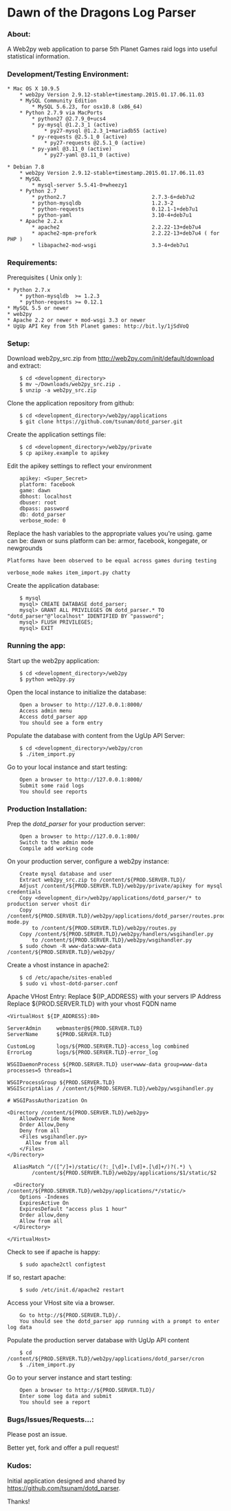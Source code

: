 Dawn of the Dragons Log Parser
===

### About:

A Web2py web application to parse 5th Planet Games raid logs into useful statistical information.

### Development/Testing Environment:

    * Mac OS X 10.9.5
        * web2py Version 2.9.12-stable+timestamp.2015.01.17.06.11.03
        * MySQL Community Edition
            * MySQL 5.6.23, for osx10.8 (x86_64)
        * Python 2.7.9 via MacPorts
            * python27 @2.7.9_0+ucs4
            * py-mysql @1.2.3_1 (active)
                * py27-mysql @1.2.3_1+mariadb55 (active)
            * py-requests @2.5.1_0 (active)
                * py27-requests @2.5.1_0 (active)
            * py-yaml @3.11_0 (active)
                * py27-yaml @3.11_0 (active)
    
    * Debian 7.8
        * web2py Version 2.9.12-stable+timestamp.2015.01.17.06.11.03
        * MySQL 
            * mysql-server 5.5.41-0+wheezy1
        * Python 2.7
            * python2.7                            2.7.3-6+deb7u2
            * python-mysqldb                       1.2.3-2
            * python-requests                      0.12.1-1+deb7u1
            * python-yaml                          3.10-4+deb7u1
        * Apache 2.2.x
            * apache2                              2.2.22-13+deb7u4
            * apache2-mpm-prefork                  2.2.22-13+deb7u4 ( for PHP )
            * libapache2-mod-wsgi                  3.3-4+deb7u1

### Requirements:

Prerequisites ( Unix only ):

    * Python 2.7.x
        * python-mysqldb  >= 1.2.3
        * python-requests >= 0.12.1
    * MySQL 5.5 or newer
    * web2py
    * Apache 2.2 or newer + mod-wsgi 3.3 or newer
    * UgUp API Key from 5th Planet games: http://bit.ly/1jSdVoQ

### Setup:

Download web2py_src.zip from http://web2py.com/init/default/download and extract:
```
    $ cd <development_directory>
    $ mv ~/Downloads/web2py_src.zip .
    $ unzip -a web2py_src.zip
```

Clone the application repository from github:
```
    $ cd <development_directory>/web2py/applications
    $ git clone https://github.com/tsunam/dotd_parser.git
```

Create the application settings file:
```
    $ cd <development_directory>/web2py/private
    $ cp apikey.example to apikey
```

Edit the apikey settings to reflect your environment
```
    apikey: <Super_Secret>
    platform: facebook
    game: dawn
    dbhost: localhost
    dbuser: root
    dbpass: password
    db: dotd_parser
    verbose_mode: 0
```
Replace the hash variables to the appropriate values you're using.
    game can be:        dawn or suns
    platform can be:    armor, facebook, kongegate, or newgrounds
    
    Platforms have been observed to be equal across games during testing
    
    verbose_mode makes item_import.py chatty

Create the application database:
```
    $ mysql
    mysql> CREATE DATABASE dotd_parser;
    mysql> GRANT ALL PRIVILEGES ON dotd_parser.* TO "dotd_parser"@"localhost" IDENTIFIED BY "password"; 
    mysql> FLUSH PRIVILEGES;
    mysql> EXIT
```

### Running the app:

Start up the web2py application:
```
    $ cd <development_directory>/web2py
    $ python web2py.py
```

Open the local instance to initialize the database:
```
    Open a browser to http://127.0.0.1:8000/
    Access admin menu
    Access dotd_parser app
    You should see a form entry
```

Populate the database with content from the UgUp API Server:
```
    $ cd <development_directory>/web2py/cron
    $ ./item_import.py
```

Go to your local instance and start testing:
```
    Open a browser to http://127.0.0.1:8000/
    Submit some raid logs
    You should see reports
```

### Production Installation:

Prep the *dotd_parser* for your production server:
```
    Open a browser to http://127.0.0.1:800/
    Switch to the admin mode
    Compile add working code
```

On your production server, configure a web2py instance:
```
    Create mysql database and user
    Extract web2py_src.zip to /content/${PROD.SERVER.TLD}/
    Adjust /content/${PROD.SERVER.TLD}/web2py/private/apikey for mysql credentials
    Copy <development_dir>/web2py/applications/dotd_parser/* to production server vhost dir
    Copy /content/${PROD.SERVER.TLD}/web2py/applications/dotd_parser/routes.production-mode.py 
        to /content/${PROD.SERVER.TLD}/web2py/routes.py
    Copy /content/${PROD.SERVER.TLD}/web2py/handlers/wsgihandler.py 
        to /content/${PROD.SERVER.TLD}/web2py/wsgihandler.py
    $ sudo chown -R www-data:www-data /content/${PROD.SERVER.TLD}/web2py/
```

Create a vhost instance in apache2:
```
    $ cd /etc/apache/sites-enabled
    $ sudo vi vhost-dotd-parser.conf
```

Apache VHost Entry:
    Replace ${IP_ADDRESS} with your servers IP Address
    Replace ${PROD.SERVER.TLD} with your vhost FQDN name

```
<VirtualHost ${IP_ADDRESS}:80>

ServerAdmin     webmaster@${PROD.SERVER.TLD}
ServerName      ${PROD.SERVER.TLD}

CustomLog       logs/${PROD.SERVER.TLD}-access_log combined
ErrorLog        logs/${PROD.SERVER.TLD}-error_log

WSGIDaemonProcess ${PROD.SERVER.TLD} user=www-data group=www-data processes=5 threads=1

WSGIProcessGroup ${PROD.SERVER.TLD}
WSGIScriptAlias / /content/${PROD.SERVER.TLD}/web2py/wsgihandler.py

# WSGIPassAuthorization On

<Directory /content/${PROD.SERVER.TLD}/web2py>
    AllowOverride None
    Order Allow,Deny
    Deny from all
    <Files wsgihandler.py>
      Allow from all
    </Files>
</Directory>

  AliasMatch ^/([^/]+)/static/(?:_[\d]+.[\d]+.[\d]+/)?(.*) \
        /content/${PROD.SERVER.TLD}/web2py/applications/$1/static/$2

  <Directory /content/${PROD.SERVER.TLD}/web2py/applications/*/static/>
    Options -Indexes
    ExpiresActive On
    ExpiresDefault "access plus 1 hour"
    Order allow,deny
    Allow from all
  </Directory>

</VirtualHost>
```

Check to see if apache is happy:
```
    $ sudo apache2ctl configtest
```

If so, restart apache:
```
    $ sudo /etc/init.d/apache2 restart
```

Access your VHost site via a browser.
```
    Go to http://${PROD.SERVER.TLD}/.
    You should see the dotd_parser app running with a prompt to enter log data
```

Populate the production server database with UgUp API content
```
    $ cd /content/${PROD.SERVER.TLD}/web2py/applications/dotd_parser/cron
    $ ./item_import.py
```

Go to your server instance and start testing:
```
    Open a browser to http://${PROD.SERVER.TLD}/
    Enter some log data and submit
    You should see a report
```

### Bugs/Issues/Requests...:

Please post an issue.

Better yet, fork and offer a pull request!

### Kudos:

Initial application designed and shared by https://github.com/tsunam/dotd_parser. 

Thanks!
